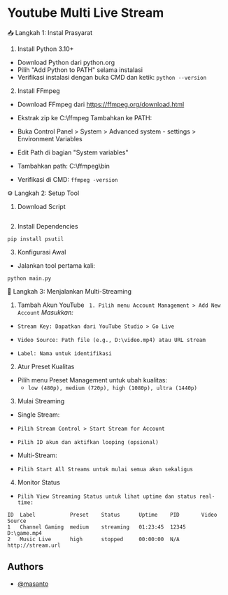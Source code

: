 
# Youtube Multi Live Stream

📥 Langkah 1: Instal Prasyarat
1. Install Python 3.10+
- Download Python dari python.org
- Pilih "Add Python to PATH" selama instalasi
- Verifikasi instalasi dengan buka CMD dan ketik: ``python --version``

2. Install FFmpeg
- Download FFmpeg dari https://ffmpeg.org/download.html
- Ekstrak zip ke C:\ffmpeg
Tambahkan ke PATH:

- Buka Control Panel > System > Advanced system - settings > Environment Variables
- Edit Path di bagian "System variables"
- Tambahkan path: C:\ffmpeg\bin
- Verifikasi di CMD: ``ffmpeg -version``

⚙️ Langkah 2: Setup Tool
1. Download Script
```

```

2. Install Dependencies
```
pip install psutil
```
3. Konfigurasi Awal
- Jalankan tool pertama kali:
```
python main.py
```

🎥 Langkah 3: Menjalankan Multi-Streaming

1. Tambah Akun YouTube
`` 1. Pilih menu Account Management > Add New Account``
*Masukkan:*

- ``Stream Key: Dapatkan dari YouTube Studio > Go Live``
- ``Video Source: Path file (e.g., D:\video.mp4) atau URL stream``

- ``Label: Nama untuk identifikasi``

2. Atur Preset Kualitas
- Pilih menu Preset Management untuk ubah kualitas:
  - ``low (480p), medium (720p), high (1080p), ultra (1440p)``

3. Mulai Streaming
- Single Stream:
- ``Pilih Stream Control > Start Stream for Account``
- ``Pilih ID akun dan aktifkan looping (opsional)``

- Multi-Stream:
- ``Pilih Start All Streams untuk mulai semua akun sekaligus``

4. Monitor Status
- ``Pilih View Streaming Status untuk lihat uptime dan status real-time:``

```
ID  Label           Preset    Status      Uptime    PID       Video Source
1   Channel Gaming  medium    streaming   01:23:45  12345     D:\game.mp4
2   Music Live      high      stopped     00:00:00  N/A       http://stream.url
```


## Authors

- [@masanto](https://www.facebook.com/@scht.id)

